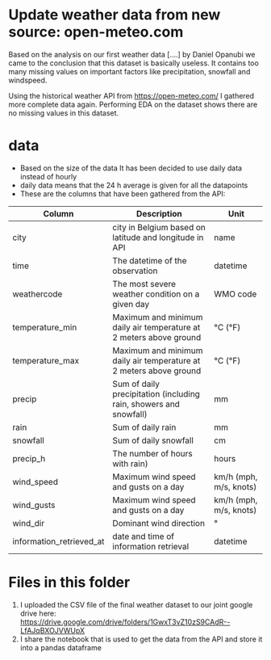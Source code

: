 # Update weather data from new source: open-meteo.com 

Based on the analysis on our first weather data [....] by Daniel Opanubi we came to the conclusion that this dataset is basically useless. It contains too many missing values on important factors like precipitation, snowfall and windspeed. 

Using the historical weather API from https://open-meteo.com/ I gathered more complete data again. Performing EDA on the dataset shows there are no missing values in this dataset. 

# data
- Based on the size of the data It has been decided to use daily data instead of hourly
- daily data means that the 24 h average is given for all the datapoints
- These are the columns that have been gathered from the API: 

| Column  | Description                                             | Unit                                    
|---------|---------------------------------------------------------|----------------------------
| city | city in Belgium based on latitude and longitude in API     | name   
| time    | The datetime of the observation                         | datetime                              
| weathercode    | The most severe weather condition on a given day | WMO code                                                           
| temperature_min   |   Maximum and minimum daily air temperature at 2 meters above ground   | °C (°F)          
| temperature_max   |   Maximum and minimum daily air temperature at 2 meters above ground   | °C (°F)  
|precip   |  	Sum of daily precipitation (including rain, showers and snowfall)       | mm                                            
| rain  | Sum of daily rain   | mm                                          
| snowfall    | Sum of daily snowfall                     | cm                                             
| precip_h   | The number of hours with rain)    | hours                                            
| wind_speed   | Maximum wind speed and gusts on a day            | km/h (mph, m/s, knots)                                              
| wind_gusts   | Maximum wind speed and gusts on a day            | km/h (mph, m/s, knots)    
| wind_dir   | Dominant wind direction               | °           
| information_retrieved_at  | date and time of information retrieval    | datetime                                      
                                               

# Files in this folder
1. I uploaded the CSV file of the final weather dataset to our joint google drive here: https://drive.google.com/drive/folders/1GwxT3vZ10zS9CAdR--LfAJqBXOJVWUpX
2. I share the notebook that is used to get the data from the API and store it into a pandas dataframe 
